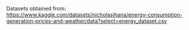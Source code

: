 Datasets obtained from:
https://www.kaggle.com/datasets/nicholasjhana/energy-consumption-generation-prices-and-weather/data?select=energy_dataset.csv
